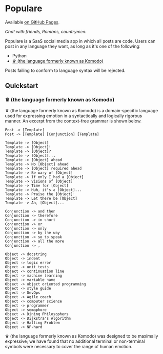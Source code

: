 # Populare

Available [on GitHub Pages](https://kostaleonard.github.io/populare/).

*Chat with friends, Romans, countrymen.*

Populare is a SaaS social media app in which all posts are code. Users can post
in any language they want, as long as it's one of the following:

* Python
* [&#9819; (the language formerly known as Komodo)](#komodo)

Posts failing to conform to language syntax will be rejected.

## Quickstart

### &#9819; (the language formerly known as Komodo)<a id='komodo'></a>

&#9819; (the language formerly known as Komodo) is a domain-specific language
used for expressing emotion in a syntactically and logically rigorous manner. An
excerpt from the context-free grammar is shown below.

```
Post -> [Template]
Post -> [Template] [Conjunction] [Template]

Template -> [Object]
Template -> [Object]!
Template -> [Object]?
Template -> [Object]...
Template -> [Object] ahead
Template -> No [Object] ahead
Template -> [Object] required ahead
Template -> Be wary of [Object]
Template -> If only I had a [Object]
Template -> Visions of [Object]
Template -> Time for [Object]
Template -> Huh, it's a [Object]...
Template -> Praise the [Object]!
Template -> Let there be [Object]
Template -> Ah, [Object]...

Conjunction -> and then
Conjunction -> therefore
Conjunction -> in short
Conjunction -> or
Conjunction -> only
Conjunction -> by the way
Conjunction -> so to speak
Conjunction -> all the more
Conjunction -> ,

Object -> docstring
Object -> indent
Object -> logic error
Object -> unit tests
Object -> continuation line
Object -> machine learning
Object -> variable name
Object -> object oriented programming
Object -> style guide
Object -> DevOps
Object -> Agile coach
Object -> computer science
Object -> programmer
Object -> semaphore
Object -> Dining Philosophers
Object -> Dijkstra's Algorithm
Object -> Halting Problem
Object -> NP-hard
```

&#9819; (the language formerly known as Komodo) was designed to be maximally
expressive; we have found that no additional terminal or non-terminal symbols
were necessary to cover the range of human emotion.
